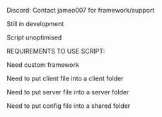 Discord: Contact jameo007 for framework/support

Still in development

Script unoptimised

REQUIREMENTS TO USE SCRIPT:

Need custom framework

Need to put client file into a client folder

Need to put server file into a server folder

Need to put config file into a shared folder
